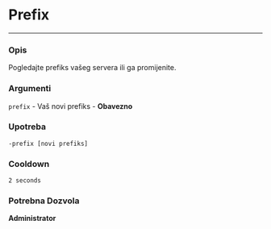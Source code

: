 # Prefix
---
### Opis
Pogledajte prefiks vašeg servera ili ga promijenite.
### Argumenti
`prefix` - Vaš novi prefiks - **Obavezno**
### Upotreba
```
-prefix [novi prefiks]
```
### Cooldown
`2 seconds`
### Potrebna Dozvola
**Administrator**